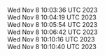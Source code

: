 Wed Nov  8 10:03:36 UTC 2023 <br/>
Wed Nov  8 10:04:19 UTC 2023 <br/>
Wed Nov  8 10:05:54 UTC 2023 <br/>
Wed Nov  8 10:06:42 UTC 2023 <br/>
Wed Nov  8 10:10:16 UTC 2023 <br/>
Wed Nov  8 10:10:40 UTC 2023 <br/>
